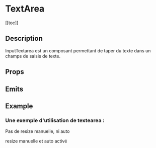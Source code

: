 <script setup>
import { ref, computed } from 'vue';
import component from './index.vue'
const content = ref("")

</script>

# TextArea

[[toc]]

## Description

InputTextarea est un composant permettant de taper du texte dans un champs de saisis de texte. <br/> 

## Props

<props-parser :props="component.props" />

## Emits

<emits-parser :emits="component.emits" />

## Example

<code-example>
<h3>Une exemple d'utilisation de textearea :</h3>
    <p>Pas de resize manuelle, ni auto</p>
    <dsp-input-textarea v-model="content" :isAutoResizable="false" :isResizable="false"/>
    <p>resize manuelle et auto activé</p>
    <dsp-input-textarea v-model="content" :isAutoResizable="true" :isResizable="true"/>
<template v-slot:html>

```html
<dsp-input-textarea v-model="content" :isAutoResizable="false" :isResizable="false"/>
```

</template>

<template v-slot:js>

```js
const content = ref("")
```

</template>
</code-example>